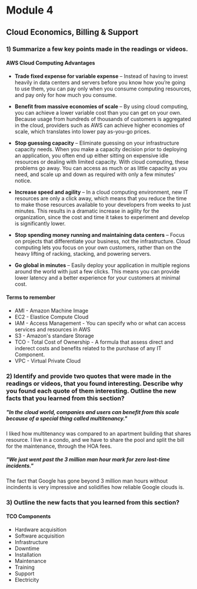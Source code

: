 # Module 4 
## Cloud Economics, Billing & Support


### 1) Summarize a few key points made in the readings or videos.

#### AWS Cloud Computing Advantages 
- **Trade fixed expense for variable expense** – Instead of having to invest heavily in data centers and servers before you know how you’re going to use them, you can pay only when you consume computing resources, and pay only for how much you consume.

- **Benefit from massive economies of scale** – By using cloud computing, you can achieve a lower variable cost than you can get on your own. Because usage from hundreds of thousands of customers is aggregated in the cloud, providers such as AWS can achieve higher economies of scale, which translates into lower pay as-you-go prices.

- **Stop guessing capacity** – Eliminate guessing on your infrastructure capacity needs. When you make a capacity decision prior to deploying an application, you often end up either sitting on expensive idle resources or dealing with limited capacity. With cloud computing, these problems go away. You can access as much or as little capacity as you need, and scale up and down as required with only a few minutes’ notice.

- **Increase speed and agility** – In a cloud computing environment, new IT resources are only a click away, which means that you reduce the time to make those resources available to your developers from weeks to just minutes. This results in a dramatic increase in agility for the organization, since the cost and time it takes to experiment and develop is significantly lower.

- **Stop spending money running and maintaining data centers** – Focus on projects that differentiate your business, not the infrastructure. Cloud computing lets you focus on your own customers, rather than on the heavy lifting of racking, stacking, and powering servers.

- **Go global in minutes** – Easily deploy your application in multiple regions around the world with just a few clicks. This means you can provide lower latency and a better experience for your customers at minimal cost.

#### Terms to remember
- AMI - Amazon Machine Image
- EC2 - Elastice Compute Cloud
- IAM - Access Management - You can specify who or what can access services and resources in AWS
- S3 - Amazon's standare Storage
- TCO - Total Cost of Ownership - A formula that assess direct and inderect costs and benefits related to the purchase of any IT Component.
- VPC - Virtual Private Cloud


### 2) Identify and provide two quotes that were made in the readings or videos, that you found interesting. Describe why you found each quote of them interesting. Outline the new facts that you learned from this section?
##### "In the cloud world, companies and users can benefit from this scale because of a special thing called multitenancy." 
I liked how multitenancy was compared to an apartment building that shares resource.  I live in a condo, and we have to share the pool and split the bill for the maintenance, through the HOA fees.

##### "We just went past the 3 million man hour mark for zero lost-time incidents." 
The fact that Google has gone beyond 3 million man hours without incindents is very impressive and solidifies how reliable Google clouds is.

### 3) Outline the new facts that you learned from this section?

#### TCO Components
- Hardware acquisition
- Software acquisition
- Infrastructure
- Downtime
- Installation
- Maintenance
- Training
- Support
- Electricity
